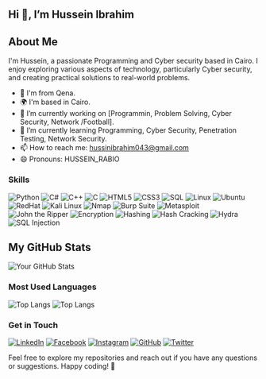 Hi 👋, I’m Hussein Ibrahim
--------
About Me
--------
I'm Hussein, a passionate Programming and Cyber security based in Cairo. I enjoy exploring various aspects of technology, particularly Cyber security, and creating practical solutions to real-world problems.
- 📌 I'm from Qena.
- 🌍 I'm based in Cairo.
- 🔭 I’m currently working on [Programmin, Problem Solving, Cyber Security, Network /Football].
- 🌱 I’m currently learning Programming, Cyber Security, Penetration Testing, Network Security.
- 📫 How to reach me: hussinibrahim043@gmail.com
- 😄 Pronouns: HUSSEIN_RABIO


### Skills
![Python](https://img.shields.io/badge/Python-3776AB?style=flat-square&logo=python&logoColor=white)
![C#](https://img.shields.io/badge/C%23-239120?style=flat-square&logo=c-sharp&logoColor=white)
![C++](https://img.shields.io/badge/C%2B%2B-00599C?style=flat-square&logo=c%2B%2B&logoColor=white)
![C](https://img.shields.io/badge/C-00599C?style=flat-square&logo=c&logoColor=white)
![HTML5](https://img.shields.io/badge/HTML5-E34F26?style=flat-square&logo=html5&logoColor=white)
![CSS3](https://img.shields.io/badge/CSS3-1572B6?style=flat-square&logo=css3&logoColor=white)
![SQL](https://img.shields.io/badge/SQL-4479A1?style=flat-square&logo=sql&logoColor=white)
![Linux](https://img.shields.io/badge/Linux-FCC624?style=flat-square&logo=linux&logoColor=black)
![Ubuntu](https://img.shields.io/badge/Ubuntu-E95420?style=flat-square&logo=ubuntu&logoColor=white)
![RedHat](https://img.shields.io/badge/RedHat-EE0000?style=flat-square&logo=redhat&logoColor=white)
![Kali Linux](https://img.shields.io/badge/Kali_Linux-557C94?style=flat-square&logo=kali-linux&logoColor=white)
![Nmap](https://img.shields.io/badge/Nmap-0078D7?style=flat-square&logo=nmap&logoColor=white)
![Burp Suite](https://img.shields.io/badge/Burp_Suite-FF6C37?style=flat-square&logo=burp-suite&logoColor=white)
![Metasploit](https://img.shields.io/badge/Metasploit-1572B6?style=flat-square&logo=metasploit&logoColor=white)
![John the Ripper](https://img.shields.io/badge/John_the_Ripper-3776AB?style=flat-square&logo=john-the-ripper&logoColor=white)
![Encryption](https://img.shields.io/badge/Encryption-3776AB?style=flat-square&logoColor=white)
![Hashing](https://img.shields.io/badge/Hashing-3776AB?style=flat-square&logoColor=white)
![Hash Cracking](https://img.shields.io/badge/Hash_Cracking-3776AB?style=flat-square&logoColor=white)
![Hydra](https://img.shields.io/badge/Hydra-3776AB?style=flat-square&logoColor=white)
![SQL Injection](https://img.shields.io/badge/SQL_Injection-1572B6?style=flat-square&logo=sql-injection&logoColor=white)

My GitHub Stats
---------------
![Your GitHub Stats](https://github-readme-stats.vercel.app/api?username=Hussein-Ibrahim043&show_icons=true&theme=radical)

### Most Used Languages
![Top Langs](https://github-readme-stats.vercel.app/api/top-langs/?username=Hussein-Ibrahim043&layout=compact&theme=radical)
![Top Langs](https://github-readme-stats.vercel.app/api/top-langs/?username=Hussein-Ibrahim043&layout=compact&theme=radical&langs_count=10&cache_seconds=60)



### Get in Touch
[![LinkedIn](https://img.shields.io/badge/LinkedIn-0A66C2?style=flat-square&logo=linkedin&logoColor=white)](https://www.linkedin.com/in/hussein-ibrahim043)
[![Facebook](https://img.shields.io/badge/Facebook-1877F2?style=flat-square&logo=facebook&logoColor=white)](https://www.facebook.com/Hussein.Ibrahim043)
[![Instagram](https://img.shields.io/badge/Instagram-E4405F?style=flat-square&logo=instagram&logoColor=white)](https://www.instagram.com/hessien_ibraheem)
[![GitHub](https://img.shields.io/badge/GitHub-181717?style=flat-square&logo=github&logoColor=white)](https://github.com/Hussein-Ibrahim043)
[![Twitter](https://img.shields.io/badge/Twitter-1DA1F2?style=flat-square&logo=twitter&logoColor=white)](https://twitter.com/HussinIbrahim_)

Feel free to explore my repositories and reach out if you have any questions or suggestions. Happy coding! 🚀

<!---
Hussein-Ibrahim043/Hussein-Ibrahim043 is a ✨ special ✨ repository because its `README.md` (this file) appears on your GitHub profile.
You can click the Preview link to take a look at your changes.
--->


